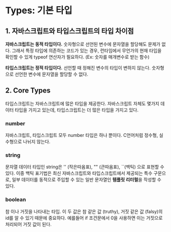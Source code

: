 # Types: 기본 타입



## 1. 자바스크립트와 타입스크립트의 타입 차이점

**자바스크립트는 동적 타입이다.** 숫자형으로 선언된 변수에 문자열을 할당해도 문제가 없다. 그래서 특정 타입에 의존하는 코드가 있는 경우, 런타임에서 무언가의 현재 타입을 확인할 수 있게 typeof 연산자가 필요하다. (Ex: 숫자를 매개변수로 받는 함수)



**타입스크립트는 정적 타입이다.** 선언할 때 정해진 변수의 타입이 변하지 않는다. 숫자형으로 선언한 변수에 문자열을 할당할 수 없다. 



## 2. Core Types

타입스크립트는 자바스크립트에 많은 타입을 제공한다. 자바스크립트 자체도 몇가지 데이터 타입을 가지고 있는데, 타입스크립트는 더 많은 타입을 가지고 있다.



### number

자바스크립트, 타입스크립트 모두 number 타입은 하나 뿐이다. C언어처럼 정수형, 실수형으로 나뉘지 않는다. 



### string 

문자열 데이터 타입인 string은 '' (작은따옴표), "" (큰따옴표), ``(백틱) 으로 표현할 수 있다. 이중 백틱 표기법은 최신 자바스크립트와 타입스크립트에서 제공되는 특수 구문으로, 일부 데이터를 동적으로 주입할 수 있는 일반 문자열인 **템플릿 리터럴**을 작성할 수 있다.



### boolean

참 이나 거짓을 나타내는 타입. 이 두 값은 참 같은 값 (truthy), 거짓 같은 값 (falsy)의 id를 알 수 있기 때문에 중요하다. 예를들어 if 조건문에서 0을 사용하면 이는 거짓으로 처리되어 거짓 값이 된다. 


